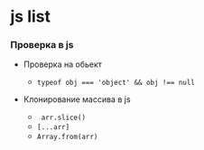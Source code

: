 # js list 

### Проверка в js 
* Проверка на обьект
  * ``` typeof obj === 'object' && obj !== null ```
  
* Клонирование массива в js
  * ``` arr.slice()```
  * ``` [...arr] ```
  * ``` Array.from(arr) ```
  
